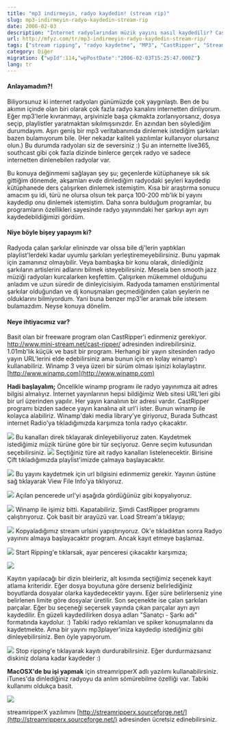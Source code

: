 ```yaml
---
title: "mp3 indirmeyin, radyo kaydedin! (stream rip)"
slug: mp3-indirmeyin-radyo-kaydedin-stream-rip
date: 2006-02-03
description: "İnternet radyolarından müzik yayını nasıl kaydedilir? CastRipper ve StreamRipperX gibi programlarla online radyo yayınlarını MP3 olarak kaydetme ve arşivleme yöntemleri."
url: http://mfyz.com/tr/mp3-indirmeyin-radyo-kaydedin-stream-rip/
tags: ["stream ripping", "radyo kaydetme", "MP3", "CastRipper", "StreamRipperX", "internet radyosu", "müzik"]
category: Diğer
migration: {"wpId":114,"wpPostDate":"2006-02-03T15:25:47.000Z"}
lang: tr
---
```


#### Anlayamadım?!

Biliyorsunuz ki internet radyoları günümüzde çok yaygınlaştı. Ben de bu akımın içinde olan biri olarak çok fazla radyo kanalını internetten dinliyorum. Eğer mp3'lerle kıvranmayı, arşivinizle başa çıkmakta zorlanıyorsanız, dosya seçip, playlistler yaratmaktan sıkılmışsınızdır. En azından ben söylediğim durumdayım. Aşırı geniş bir mp3 veritabanımda dinlemek istediğim şarkıları bazen bulamıyorum bile. (Her nekadar kaliteli yazılımlar kullanıyor olursanız olun.) Bu durumda radyoları siz de seversiniz :) Şu an internette live365, southcast gibi çok fazla dizinde binlerce gerçek radyo ve sadece internetten dinlenebilen radyolar var.

Bu konuya değinmemi sağlayan şey şu; geçenlerde kütüphaneye sık sık gittiğim dönemde, akşamları evde dinlediğim radyodaki şeyleri kaydedip kütüphanede ders çalışırken dinlemek istemiştim. Kısa bir araştırma sonucu amacım şu idi, türü ne olursa olsun tek parça 100-200 mb'lık bi yayını kaydedip onu dinlemek istemiştim. Daha sonra bulduğum programlar, bu programların özellikleri sayesinde radyo yayınındaki her şarkıyı ayrı ayrı kaydedebildiğimizi gördüm.

#### Niye böyle bişey yapayım ki?

Radyoda çalan şarkılar elininzde var olssa bile dj'lerin yaptıkları playlist'lerdeki kadar uyumlu şarkıları yerleştiremeyebilirsiniz. Bunu yapmak için zamanınız olmaybilir. Veya bambaşka bir konu olarak, dinlediğiniz şarkıların artislerini adlarını bilmek isteyebilirsiniz. Mesela ben smooth jazz müziği radyoları kurcalarken keşfettim. Çalışırken mükemmel olduğunu anladım ve uzun süredir de dinleyicisiyim. Radyoda tamamen enstürimental şarkılar olduğundan ve dj konuşmaları geçmediğinden çalan şeylerin ne olduklarını bilmiyordum. Yani buna benzer mp3'ler aramak bile istesem bulamazdım. Neyse konuya dönelim.

#### Neye ihtiyacımız var?

Basit olan bir freeware program olan CastRipper'i edinmeniz gerekiyor. http://www.mini-stream.net/cast-ripper/ adresinden indirebilirsiniz. 1.01mb'lık küçük ve basit bir program. Herhangi bir yayın sitesinden radyo yayın URL'lerini elde edebilirsiniz ama bunun için en kolay winamp'ı kullanabiliriz. Winamp 3 veya üzeri bir sürüm olması işinizi kolaylaştırır. [http://www.winamp.com](http://www.winamp.com)

**Hadi başlayalım;** Öncelikle winamp programı ile radyo yayınımıza ait adres bilgisi almalıyız. İnternet yayınlarının hepsi bildiğimiz Web sitesi URL'leri gibi bir url üzerinden yapılır. Her yayın kanalının bir adresi vardır. CastRipper programı bizden sadece yayın kanalına ait url'i ister. Bunun winamp ile kolayca alabiliriz. Winamp'daki media library'ye giriyoruz, Burada Suthcast internet Radio'ya tıkladığımızda karşımıza tonla radyo çıkacaktır.

![](/images/archive/tr/2006/02/1.gif) Bu kanalları direk tıklayarak dinleyebiliyoruz zaten. Kaydetmek istediğimiz müzik türüne göre bir tür seçiyoruz. Genre seçim kutusundan seçebilirsiniz. ![](/images/archive/tr/2006/02/2.gif) Seçtiğiniz türe ait radyo kanalları listelenecektir. Birisine Çift tıkladığımızda playlist'imizde çalmaya başlayacaktır.

![](/images/archive/tr/2006/02/3.gif) Bu yayını kaydetmek için url bilgisini edinmemiz gerekir. Yayının üstüne sağ tıklayarak View File Info'ya tıklıyoruz.

![](/images/archive/tr/2006/02/4.gif) Açılan pencerede url'yi aşağıda gördüğünüz gibi kopyalıyoruz.

![](/images/archive/tr/2006/02/5.gif) Winamp ile işimiz bitti. Kapatabiliriz. Şimdi CastRipper programını çalıştırıyoruz. Çok basit bir arayüzü var. Load Stream'a tıklayıp;

![](/images/archive/tr/2006/02/6.gif) Kopyaladığımız stream urlsini yapıştırıyoruz. Ok'e tıkladıktan sonra Radyo yayınını almaya başlayacaktır program. Ancak kayıt etmeye başlamaz.

![](/images/archive/tr/2006/02/7.gif) Start Ripping'e tıklarsak, ayar penceresi çıkacaktır karşımıza;

![](/images/archive/tr/2006/02/8.gif)

Kayıtın yapılacağı bir dizin bleirleriz, alt kısımda seçtiğimiz seçenek kayıt atlama kriteridir. Eğer dosya boyutuna göre derseniz belirlediğiniz boyutlarda dosyalar olarka kaydedecektir yayını. Eğer süre belirlerseniz yine belirlenen limite göre dosyalar üretilir. Son seçenekte ise çalan şarkıları parçalar. Eğer bu seçeneği seçersek yayında çıkan parçalar ayrı ayrı kaydedilir. En güzeli kaydedilirken dosya adları "Sanatçı - Şarkı adı" formatında kaydolur. :) Tabiki radyo reklamları ve spiker konuşmalarını da kaydetmekte. Ama bir yayını mp3player'iniza kaydedip istediğiniz gibi dinleyebilirsiniz. Ben öyle yapıyorum.

![](/images/archive/tr/2006/02/9.gif) Stop ripping'e tıklayarak kayıtı durdurabilirsiniz. Eğer durdurmazsanız diskiniz dolana kadar kaydeder :)

**MacOSX'de bu işi yapmak** için streamripperX adlı yazılımı kullanabilirsiniz. iTunes'da dinlediğiniz radyoyu da anlım sömürebilme özelliği var. Tabiki kullanımı oldukça basit.

![](/images/archive/tr/2006/02/10.gif)

streamripperX yazılımını [http://streamripperx.sourceforge.net/](http://streamripperx.sourceforge.net/) adresinden ücretsiz edinebilirsiniz.